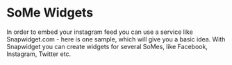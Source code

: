 SoMe Widgets
============

In order to embed your instagram feed you can use a service like Snapwidget.com - here is one sample, which will give you a basic idea. With Snapwidget you can create widgets for several SoMes, like Facebook, Instagram, Twitter etc.